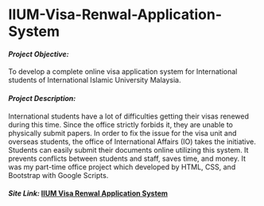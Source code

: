 # IIUM-Visa-Renwal-Application-System

#### ***Project Objective:***
To develop a complete online visa application system for International students of International Islamic University Malaysia.

#### ***Project Description:***
International students have a lot of difficulties getting their visas renewed during this time. Since the office strictly forbids it, they are unable to physically submit papers. In order to fix the issue for the visa unit and overseas students, the office of International Affairs (IO) takes the initiative. Students can easily submit their documents online utilizing this system. It prevents conflicts between students and staff, saves time, and money. It was my part-time office project which developed by HTML, CSS, and Bootstrap with Google Scripts.

#### ***Site Link:*** [IIUM Visa Renwal Application System](https://sites.google.com/iium.edu.my/visaunitupdater/intro)

